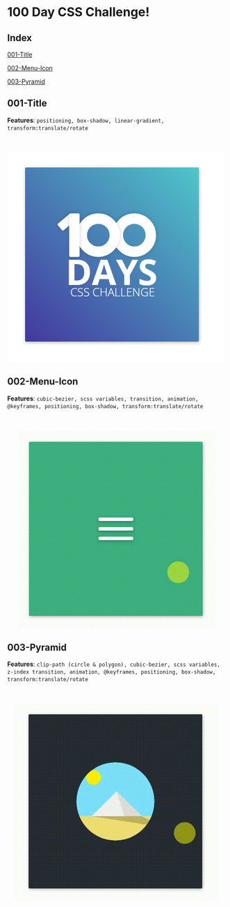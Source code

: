 # 100 Day CSS Challenge!

## Index

[001-Title](#001-title)

[002-Menu-Icon](#002-menu-icon)

[003-Pyramid](#003-pyramid)

## 001-Title

**Features**:  `positioning, box-shadow, linear-gradient, transform:translate/rotate`

<p align="center">
  <br><br>
  <img src="https://github.com/Jyotsna-Singh/100-Days-Of-CSS/blob/master/001-Title/img/title.PNG" />
</p>

## 002-Menu-Icon

**Features**:  `cubic-bezier, scss variables, transition, animation, @keyframes, positioning, box-shadow, transform:translate/rotate`

<p align="center">
  <br><br>
  <img src="https://github.com/Jyotsna-Singh/100-Days-Of-CSS/blob/master/002-Menu/img/demo.gif" />
</p>

## 003-Pyramid

**Features**:  `clip-path (circle & polygon), cubic-bezier, scss variables, z-index transition, animation, @keyframes, positioning, box-shadow, transform:translate/rotate`

<p align="center">
  <br><br>
  <img src="https://github.com/Jyotsna-Singh/100-Days-Of-CSS/blob/master/003-Pyramid/img/pyramid.gif" />
</p>


